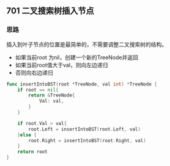 ## 701 二叉搜索树插入节点

### 思路

插入到叶子节点的位置是最简单的，不需要调整二叉搜索树的结构。

- 如果当前root 为nil，创建一个新的TreeNode并返回
- 如果当前root值大于val，则向左边递归
- 否则向右边递归

```go
func insertIntoBST(root *TreeNode, val int) *TreeNode {
    if root == nil{
        return &TreeNode{
            Val: val,
        }
    }

    if root.Val > val{
        root.Left = insertIntoBST(root.Left, val)
    }else {
        root.Right = insertIntoBST(root.Right, val)
    }
    return root
}
```

